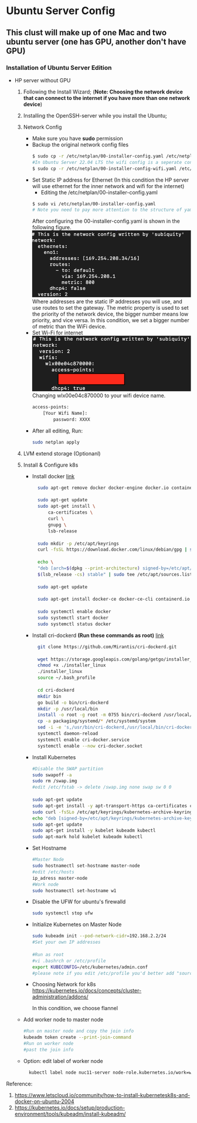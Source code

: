 # Ubuntu Server Config
## This clust will make up of one Mac and two ubuntu server (one has GPU, another don't have GPU)
### Installation of Ubuntu Server Edition
- HP server without GPU
  1. Following the Install Wizard; 
   (**Note: Choosing the network device **that can **connect** to the** internet if you have more than one network device**)
  2. Installing the OpenSSH-server while you install the Ubuntu;
  3. Network Config
       - Make sure you have **sudo** permission
       - Backup the original network config files
           ```bash
           $ sudo cp -r /etc/netplan/00-installer-config.yaml /etc/netplan/00-installer-config.yaml.bak
           #In Ubuntu Server 22.04 LTS the wifi config is a seperate config file, you also can set wifi and ethernet in one config file
           $ sudo cp -r /etc/netplan/00-installer-config-wifi.yaml /etc/netplan/00-installer-config-wifi.yaml
           ``` 
        - Set Static IP address for Ethernet (In this condition the HP server will use ethernet for the inner network and wifi for the internet)
           -  Editing the /etc/netplan/00-installer-config.yaml 
           ```bash
           $ sudo vi /etc/netplan/00-installer-config.yaml
           # Note you need to pay more attention to the structure of yaml file, especially the space
           ```
           After configuring the 00-installer-config.yaml is shown in the following figure.
           ![avatar](ethernet.png)
           Where addresses are the static IP addresses you will use, and use routes to set the gateway. The metric property is used to set the priority of the network device, the bigger number means low priority, and vice versa. In this condition, we set a bigger number of metric than the WiFi device.
       - Set Wi-Fi for internet
             ![avatar](wifi.png)   
         Changing wlx00e04c870000 to your wifi device name.
         ```bash
         access-points:
             [Your Wifi Name]:
                 password: XXXX
         ```
        - After all editing, Run:
            ```bash
            sudo netplan apply
            ```
  4. LVM extend storage (Optionanl) 
    
  5. Install & Configure k8s
      - Install docker [link](https://docs.docker.com/engine/install/debian/)
        ```bash
          sudo apt-get remove docker docker-engine docker.io containerd runc
          
          sudo apt-get update
          sudo apt-get install \ 
              ca-certificates \
              curl \
              gnupg \
              lsb-release

          sudo mkdir -p /etc/apt/keyrings
          curl -fsSL https://download.docker.com/linux/debian/gpg | sudo gpg --dearmor -o /etc/apt/keyrings/docker.gpg

          echo \
          "deb [arch=$(dpkg --print-architecture) signed-by=/etc/apt/keyrings/docker.gpg] https://download.docker.com/linux/debian \
          $(lsb_release -cs) stable" | sudo tee /etc/apt/sources.list.d/docker.list > /dev/null

          sudo apt-get update

          sudo apt-get install docker-ce docker-ce-cli containerd.io docker-compose-plugin

          sudo systemctl enable docker
          sudo systemctl start docker
          sudo systemctl status docker       
        ```  
      - Install cri-dockerd  **(Run these commands as root)** [link](https://github.com/Mirantis/cri-dockerd)
        ```bash
          git clone https://github.com/Mirantis/cri-dockerd.git

          wget https://storage.googleapis.com/golang/getgo/installer_linux
          chmod +x ./installer_linux
          ./installer_linux
          source ~/.bash_profile

          cd cri-dockerd
          mkdir bin
          go build -o bin/cri-dockerd
          mkdir -p /usr/local/bin
          install -o root -g root -m 0755 bin/cri-dockerd /usr/local/bin/cri-dockerd
          cp -a packaging/systemd/* /etc/systemd/system
          sed -i -e 's,/usr/bin/cri-dockerd,/usr/local/bin/cri-dockerd,' /etc/systemd/system/cri-docker.service
          systemctl daemon-reload
          systemctl enable cri-docker.service
          systemctl enable --now cri-docker.socket

        ``` 
      - Install Kubernetes
        
        ```bash
        #Disable the SWAP partition
        sudo swapoff -a
        sudo rm /swap.img
        #edit /etc/fstab -> delete /swap.img none swap sw 0 0
    
        sudo apt-get update
        sudo apt-get install -y apt-transport-https ca-certificates curl
        sudo curl -fsSLo /etc/apt/keyrings/kubernetes-archive-keyring.gpg https://packages.cloud.google.com/apt/doc/apt-key.gpg
        echo "deb [signed-by=/etc/apt/keyrings/kubernetes-archive-keyring.gpg] https://apt.kubernetes.io/ kubernetes-xenial main" | sudo tee /etc/apt/sources.list.d/kubernetes.list
        sudo apt-get update
        sudo apt-get install -y kubelet kubeadm kubectl
        sudo apt-mark hold kubelet kubeadm kubectl
        ```
     - Set Hostname
        ```bash
        #Master Node
        sudo hostnamectl set-hostname master-node
        #edit /etc/hosts
        ip_adress master-node
        #Work node
        sudo hostnamectl set-hostname w1
        ```
     - Disable the UFW for ubuntu's firewalld
        ```bash
        sudo systemctl stop ufw
        ``` 
     - Initialize Kubernetes on Master Node
       ```bash
       sudo kubeadm init --pod-network-cidr=192.168.2.2/24
       #Set your own IP addresses 

       #Run as root
       #vi .bashrch or /etc/profile
       export KUBECONFIG=/etc/kubernetes/admin.conf
       #please note if you edit /etc/profile you'd better add "source /etc/profile" to your .bashrc
       ```
     - Choosing Network for k8s
        https://kubernetes.io/docs/concepts/cluster-administration/addons/

        In this condition, we choose flannel

    - Add worker node to master node
      
      ```bash
      #Run on master node and copy the join info
      kubeadm token create --print-join-command
      #Run on worker node
      #past the join info
      ```
    - Option: edit label of worker node
      ```bash 
        kubectl label node nuc11-server node-role.kubernetes.io/work=worker 
      ```  
       

    
Reference: 

1. https://www.letscloud.io/community/how-to-install-kubernetesk8s-and-docker-on-ubuntu-2004
2. https://kubernetes.io/docs/setup/production-environment/tools/kubeadm/install-kubeadm/
